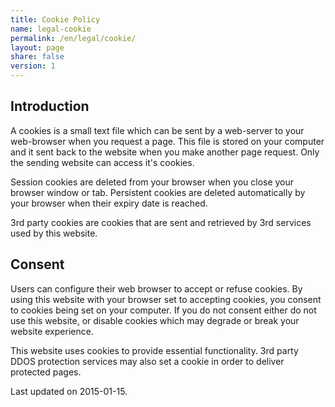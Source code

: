 ```yaml
---
title: Cookie Policy
name: legal-cookie
permalink: /en/legal/cookie/
layout: page
share: false
version: 1
---
```

## Introduction

A cookies is a small text file which can be sent by a web-server to your web-browser when you request a page. This file is stored on your computer and it sent back to the website when you make another page request. Only the sending website can access it's cookies. 

Session cookies are deleted from your browser when you close your browser window or tab. Persistent cookies are deleted automatically by your browser when their expiry date is reached.

3rd party cookies are cookies that are sent and retrieved by 3rd services used by this website.

## Consent

Users can configure their web browser to accept or refuse cookies. By using this website with your browser set to accepting cookies, you consent to cookies being set on your computer. If you do not consent either do not use this website, or disable cookies which may degrade or break your website experience.

This website uses cookies to provide essential functionality. 3rd party DDOS protection services may also set a cookie in order to deliver protected pages.

Last updated on 2015-01-15.

